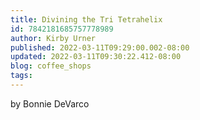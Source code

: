 ```yaml
---
title: Divining the Tri Tetrahelix
id: 7842181685757778989
author: Kirby Urner
published: 2022-03-11T09:29:00.002-08:00
updated: 2022-03-11T09:30:22.412-08:00
blog: coffee_shops
tags: 
---
```


by Bonnie DeVarco